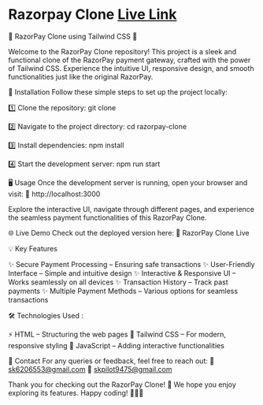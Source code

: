 # Razorpay Clone [Live Link](https://celebrated-cassata-5c6eae.netlify.app/)

🚀 RazorPay Clone using Tailwind CSS 🌈

Welcome to the RazorPay Clone repository! This project is a sleek and functional clone of the RazorPay payment gateway, crafted with the power of Tailwind CSS. Experience the intuitive UI, responsive design, and smooth functionalities just like the original RazorPay.

🔧 Installation
Follow these simple steps to set up the project locally:

1️⃣ Clone the repository:
git clone <repository-url>

2️⃣ Navigate to the project directory:
cd razorpay-clone

3️⃣ Install dependencies:
npm install

4️⃣ Start the development server:
npm run start

🖥️ Usage
Once the development server is running, open your browser and visit:
🔗 http://localhost:3000

Explore the interactive UI, navigate through different pages, and experience the seamless payment functionalities of this RazorPay Clone.

🌐 Live Demo
Check out the deployed version here:
🔗 RazorPay Clone Live

💡 Key Features

✨ Secure Payment Processing – Ensuring safe transactions
✨ User-Friendly Interface – Simple and intuitive design
✨ Interactive & Responsive UI – Works seamlessly on all devices
✨ Transaction History – Track past payments
✨ Multiple Payment Methods – Various options for seamless transactions

🛠️ Technologies Used : 

⚡ HTML – Structuring the web pages
🎨 Tailwind CSS – For modern, responsive styling
🚀 JavaScript – Adding interactive functionalities

📧 Contact
For any queries or feedback, feel free to reach out:
📩 sk6206553@gmail.com
📩 skpilot9475@gmail.com

Thank you for checking out the RazorPay Clone! 🚀 We hope you enjoy exploring its features. Happy coding! 🎉👨‍💻
